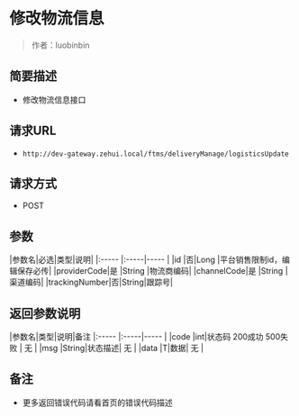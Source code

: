 # 修改物流信息

> 作者：luobinbin

## 简要描述

- 修改物流信息接口

## 请求URL
- `http://dev-gateway.zehui.local/ftms/deliveryManage/logisticsUpdate`
  
## 请求方式
- POST

## 参数

|参数名|必选|类型|说明|
|:-----  |:-----|-----                  |
|id |否|Long   |平台销售限制id，编辑保存必传|
|providerCode|是 |String   |物流商编码|
|channelCode|是 |String   |渠道编码|
|trackingNumber|否|String|跟踪号|

## 返回参数说明

|参数名|类型|说明|备注
|:-----  |:-----|-----                  |
|code  |int|状态码  200成功   500失败 |  无  |
|msg  |String|状态描述|        无   |
|data  |T|数据|     无  |


## 备注 

- 更多返回错误代码请看首页的错误代码描述